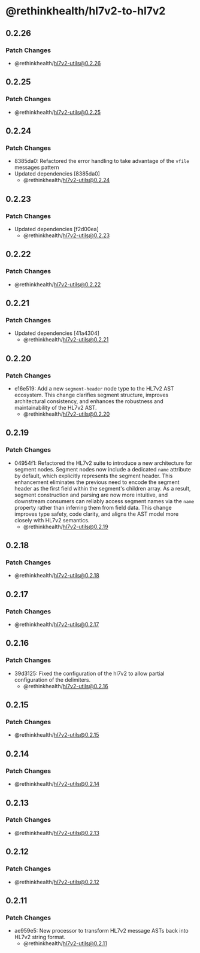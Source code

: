 # @rethinkhealth/hl7v2-to-hl7v2

## 0.2.26

### Patch Changes

- @rethinkhealth/hl7v2-utils@0.2.26

## 0.2.25

### Patch Changes

- @rethinkhealth/hl7v2-utils@0.2.25

## 0.2.24

### Patch Changes

- 8385da0: Refactored the error handling to take advantage of the `vfile` messages pattern
- Updated dependencies [8385da0]
  - @rethinkhealth/hl7v2-utils@0.2.24

## 0.2.23

### Patch Changes

- Updated dependencies [f2d00ea]
  - @rethinkhealth/hl7v2-utils@0.2.23

## 0.2.22

### Patch Changes

- @rethinkhealth/hl7v2-utils@0.2.22

## 0.2.21

### Patch Changes

- Updated dependencies [41a4304]
  - @rethinkhealth/hl7v2-utils@0.2.21

## 0.2.20

### Patch Changes

- e16e519: Add a new `segment-header` node type to the HL7v2 AST ecosystem. This change clarifies segment structure, improves architectural consistency, and enhances the robustness and maintainability of the HL7v2 AST.
  - @rethinkhealth/hl7v2-utils@0.2.20

## 0.2.19

### Patch Changes

- 04954f1: Refactored the HL7v2 suite to introduce a new architecture for segment nodes. Segment nodes now include a dedicated `name` attribute by default, which explicitly represents the segment header. This enhancement eliminates the previous need to encode the segment header as the first field within the segment's children array. As a result, segment construction and parsing are now more intuitive, and downstream consumers can reliably access segment names via the `name` property rather than inferring them from field data. This change improves type safety, code clarity, and aligns the AST model more closely with HL7v2 semantics.
  - @rethinkhealth/hl7v2-utils@0.2.19

## 0.2.18

### Patch Changes

- @rethinkhealth/hl7v2-utils@0.2.18

## 0.2.17

### Patch Changes

- @rethinkhealth/hl7v2-utils@0.2.17

## 0.2.16

### Patch Changes

- 39d3125: Fixed the configuration of the hl7v2 to allow partial configuration of the delimiters.
  - @rethinkhealth/hl7v2-utils@0.2.16

## 0.2.15

### Patch Changes

- @rethinkhealth/hl7v2-utils@0.2.15

## 0.2.14

### Patch Changes

- @rethinkhealth/hl7v2-utils@0.2.14

## 0.2.13

### Patch Changes

- @rethinkhealth/hl7v2-utils@0.2.13

## 0.2.12

### Patch Changes

- @rethinkhealth/hl7v2-utils@0.2.12

## 0.2.11

### Patch Changes

- ae959e5: New processor to transform HL7v2 message ASTs back into HL7v2 string format.
  - @rethinkhealth/hl7v2-utils@0.2.11
